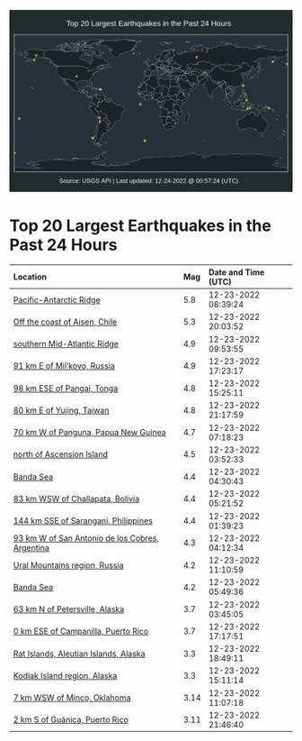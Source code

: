 ![Map](./map.png)

# Top 20 Largest Earthquakes in the Past 24 Hours

| Location | Mag | Date and Time (UTC) |
|:---|:---|:---|
| [Pacific-Antarctic Ridge](https://earthquake.usgs.gov/earthquakes/eventpage/us6000jb9k) | 5.8 | 12-23-2022 08:39:24 |
| [Off the coast of Aisen, Chile](https://earthquake.usgs.gov/earthquakes/eventpage/us6000jbc1) | 5.3 | 12-23-2022 20:03:52 |
| [southern Mid-Atlantic Ridge](https://earthquake.usgs.gov/earthquakes/eventpage/us6000jbaa) | 4.9 | 12-23-2022 09:53:55 |
| [91 km E of Mil’kovo, Russia](https://earthquake.usgs.gov/earthquakes/eventpage/us6000jbbe) | 4.9 | 12-23-2022 17:23:17 |
| [98 km ESE of Pangai, Tonga](https://earthquake.usgs.gov/earthquakes/eventpage/us6000jbb0) | 4.8 | 12-23-2022 15:25:11 |
| [80 km E of Yujing, Taiwan](https://earthquake.usgs.gov/earthquakes/eventpage/us6000jbcc) | 4.8 | 12-23-2022 21:17:59 |
| [70 km W of Panguna, Papua New Guinea](https://earthquake.usgs.gov/earthquakes/eventpage/us6000jb94) | 4.7 | 12-23-2022 07:18:23 |
| [north of Ascension Island](https://earthquake.usgs.gov/earthquakes/eventpage/us6000jb9m) | 4.5 | 12-23-2022 03:52:33 |
| [Banda Sea](https://earthquake.usgs.gov/earthquakes/eventpage/us6000jb8p) | 4.4 | 12-23-2022 04:30:43 |
| [83 km WSW of Challapata, Bolivia](https://earthquake.usgs.gov/earthquakes/eventpage/us6000jb8t) | 4.4 | 12-23-2022 05:21:52 |
| [144 km SSE of Sarangani, Philippines](https://earthquake.usgs.gov/earthquakes/eventpage/us6000jb83) | 4.4 | 12-23-2022 01:39:23 |
| [93 km W of San Antonio de los Cobres, Argentina](https://earthquake.usgs.gov/earthquakes/eventpage/us6000jb8m) | 4.3 | 12-23-2022 04:12:34 |
| [Ural Mountains region, Russia](https://earthquake.usgs.gov/earthquakes/eventpage/us6000jba8) | 4.2 | 12-23-2022 11:10:59 |
| [Banda Sea](https://earthquake.usgs.gov/earthquakes/eventpage/us6000jb8w) | 4.2 | 12-23-2022 05:49:36 |
| [63 km N of Petersville, Alaska](https://earthquake.usgs.gov/earthquakes/eventpage/ak022gegwuon) | 3.7 | 12-23-2022 03:45:05 |
| [0 km ESE of Campanilla, Puerto Rico](https://earthquake.usgs.gov/earthquakes/eventpage/pr2022357000) | 3.7 | 12-23-2022 17:17:51 |
| [Rat Islands, Aleutian Islands, Alaska](https://earthquake.usgs.gov/earthquakes/eventpage/ak022gepv87j) | 3.3 | 12-23-2022 18:49:11 |
| [Kodiak Island region, Alaska](https://earthquake.usgs.gov/earthquakes/eventpage/ak022genus8k) | 3.3 | 12-23-2022 15:11:14 |
| [7 km WSW of Minco, Oklahoma](https://earthquake.usgs.gov/earthquakes/eventpage/ok2022zbhc) | 3.14 | 12-23-2022 11:07:18 |
| [2 km S of Guánica, Puerto Rico](https://earthquake.usgs.gov/earthquakes/eventpage/pr71388668) | 3.11 | 12-23-2022 21:46:40 |
